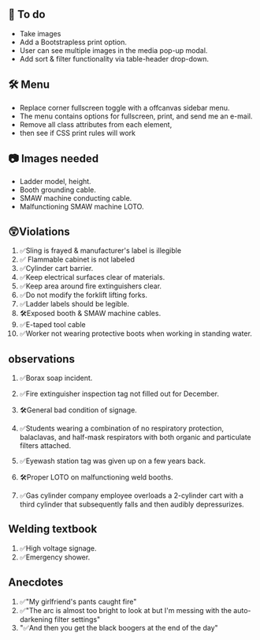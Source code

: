 
## 📜 To do
- Take images
- Add a Bootstrapless print option.
- User can see multiple images in the media pop-up modal.
- Add sort & filter functionality via table-header drop-down.

## 🛠️ Menu
- Replace corner fullscreen toggle with a offcanvas sidebar menu.
- The menu contains options for fullscreen, print, and send me an e-mail.
- Remove all class attributes from each element,
- then see if CSS print rules will work


## 📷 Images needed
- Ladder model, height.
- Booth grounding cable.
- SMAW machine conducting cable.
- Malfunctioning SMAW machine LOTO.

## 😲Violations

1. ✅Sling is frayed & manufacturer's label is illegible
1. ✅ Flammable cabinet is not labeled
1. ✅Cylinder cart barrier.
1. ✅Keep electrical surfaces clear of materials.
1. ✅Keep area around fire extinguishers clear.
1. ✅Do not modify the forklift lifting forks.
1. ✅Ladder labels should be legible.
1. 🛠️Exposed booth & SMAW machine cables.
1. ✅E-taped tool cable
1. ✅Worker not wearing protective boots when working in standing water.


## observations
1. ✅Borax soap incident.
1. ✅Fire extinguisher inspection tag not filled out for December.
1. 🛠️General bad condition of signage.

1. ✅Students wearing a combination of no respiratory protection, balaclavas, and half-mask respirators with both organic and particulate filters attached.

1. ✅Eyewash station tag was given up on a few years back.

1. 🛠️Proper LOTO on malfunctioning weld booths.

1. ✅Gas cylinder company employee overloads a 2-cylinder cart with a third cylinder that subsequently falls and then audibly depressurizes.
 
 
## Welding textbook
1. ✅High voltage signage.
1. ✅Emergency shower.


## Anecdotes
1. ✅"My girlfriend's pants caught fire"
1. ✅"The arc is almost too bright to look at but I'm messing with the auto-darkening filter settings"
1. "✅And then you get the black boogers at the end of the day"